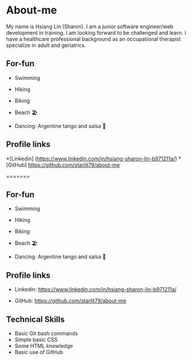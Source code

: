 # About-me
My name is Hsiang Lin (Sharon).  I am a junior software engineer/web development in training.  I am looking forward to be challenged and learn.  I have a healthcare professional background as an occupational therapist specialize in adult and geriatrics. 

## For-fun 
* Swimming
* Hiking
* Biking
* Beach :beach_umbrella:

* Dancing: Argentine tango and salsa :dancer:


## Profile links
*[Linkedin] (https://www.linkedin.com/in/hsiang-sharon-lin-b971211a/)
*[GitHub] https://github.com/starlit79/about-me

=======

## For-fun 
* Swimming
* Hiking
* Biking
* Beach :beach_umbrella:

* Dancing: Argentine tango and salsa :dancer:


## Profile links
* Linkedin: https://www.linkedin.com/in/hsiang-sharon-lin-b971211a/

* GitHub: https://github.com/starlit79/about-me

## Technical Skills
* Basic Git bash commands
* Simple basic CSS
* Some HTML knowledge
* Basic use of GitHub
